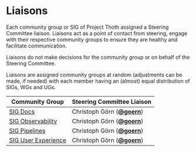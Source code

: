 <!---
This is an autogenerated file!

Please do not edit this file directly, but instead make changes to the
sigs.yaml file in the project root.

To understand how this file is generated, see https://git.k8s.io/community/generator/README.md

for Thoth we use `podman run --rm -e WHAT -e GO111MODULE=on -e GOPROXY -v $(pwd):/go/src/app:Z golang:1.12 make -C /go/src/app generate`

--->

# Liaisons

Each community group or SIG of Project Thoth assigned a Steering Committee
liaison. Liaisons act as a point of contact from steering, engage with
their respective community groups to ensure they are healthy and
facilitate communication.

Liaisons do not make decisions for the community group or on behalf of
the Steering Committee.

Liaisons are assigned community groups at random (adjustments can be
made, if needed) with each member having an (almost) equal distribution
of SIGs, WGs and UGs.

| Community Group            | Steering Committee Liaison |
| -------------------------- | -------------------------- |
| [SIG Docs](sig-docs/README.md) | Christoph Görn (**[@goern](https://github.com/goern)**) |
| [SIG Observability](sig-observability/README.md) | Christoph Görn (**[@goern](https://github.com/goern)**) |
| [SIG Pipelines](sig-pipelines/README.md) | Christoph Görn (**[@goern](https://github.com/goern)**) |
| [SIG User Experience](sig-user-experience/README.md) | Christoph Görn (**[@goern](https://github.com/goern)**) |
<!-- BEGIN CUSTOM CONTENT -->

<!-- END CUSTOM CONTENT -->
